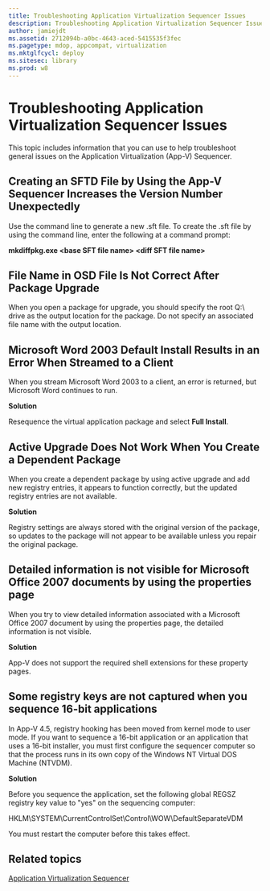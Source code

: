 ```yaml
---
title: Troubleshooting Application Virtualization Sequencer Issues
description: Troubleshooting Application Virtualization Sequencer Issues
author: jamiejdt
ms.assetid: 2712094b-a0bc-4643-aced-5415535f3fec
ms.pagetype: mdop, appcompat, virtualization
ms.mktglfcycl: deploy
ms.sitesec: library
ms.prod: w8
---
```



# Troubleshooting Application Virtualization Sequencer Issues


This topic includes information that you can use to help troubleshoot general issues on the Application Virtualization (App-V) Sequencer.

## Creating an SFTD File by Using the App-V Sequencer Increases the Version Number Unexpectedly


Use the command line to generate a new .sft file. To create the .sft file by using the command line, enter the following at a command prompt:

**mkdiffpkg.exe &lt;base SFT file name&gt; &lt;diff SFT file name&gt;**

## <a href="" id="file-name-in-osd-file-is-not-correct-after-package-upgrade-"></a>File Name in OSD File Is Not Correct After Package Upgrade


When you open a package for upgrade, you should specify the root Q:\\ drive as the output location for the package. Do not specify an associated file name with the output location.

## Microsoft Word 2003 Default Install Results in an Error When Streamed to a Client


When you stream Microsoft Word 2003 to a client, an error is returned, but Microsoft Word continues to run.

**Solution**

Resequence the virtual application package and select **Full Install**.

## Active Upgrade Does Not Work When You Create a Dependent Package


When you create a dependent package by using active upgrade and add new registry entries, it appears to function correctly, but the updated registry entries are not available.

**Solution**

Registry settings are always stored with the original version of the package, so updates to the package will not appear to be available unless you repair the original package.

## Detailed information is not visible for Microsoft Office 2007 documents by using the properties page


When you try to view detailed information associated with a Microsoft Office 2007 document by using the properties page, the detailed information is not visible.

**Solution**

App-V does not support the required shell extensions for these property pages.

## Some registry keys are not captured when you sequence 16-bit applications


In App-V 4.5, registry hooking has been moved from kernel mode to user mode. If you want to sequence a 16-bit application or an application that uses a 16-bit installer, you must first configure the sequencer computer so that the process runs in its own copy of the Windows NT Virtual DOS Machine (NTVDM).

**Solution**

Before you sequence the application, set the following global REGSZ registry key value to "yes" on the sequencing computer:

HKLM\\SYSTEM\\CurrentControlSet\\Control\\WOW\\DefaultSeparateVDM

You must restart the computer before this takes effect.

## Related topics


[Application Virtualization Sequencer](application-virtualization-sequencer.md)

 

 






